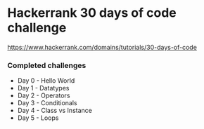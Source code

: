 # Hackerrank 30 days of code challenge

https://www.hackerrank.com/domains/tutorials/30-days-of-code

### Completed challenges

- Day 0 - Hello World
- Day 1 - Datatypes
- Day 2 - Operators
- Day 3 - Conditionals
- Day 4 - Class vs Instance
- Day 5 - Loops
